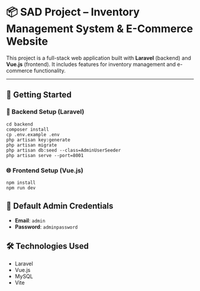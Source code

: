 # 📦 SAD Project – Inventory Management System & E-Commerce Website

This project is a full-stack web application built with **Laravel** (backend) and **Vue.js** (frontend). It includes features for inventory management and e-commerce functionality.

---

## 🚀 Getting Started

### 📁 Backend Setup (Laravel)
```
cd backend
composer install
cp .env.example .env
php artisan key:generate
php artisan migrate
php artisan db:seed --class=AdminUserSeeder
php artisan serve --port=8001
```
### 🌐 Frontend Setup (Vue.js)

```
npm install
npm run dev
```

## 👤 Default Admin Credentials

- **Email**: `admin`  
- **Password**: `adminpassword`

## 🛠 Technologies Used

- Laravel
- Vue.js
- MySQL
- Vite

